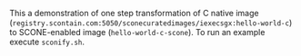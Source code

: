 This a demonstration of one step transformation of C native image (`registry.scontain.com:5050/sconecuratedimages/iexecsgx:hello-world-c`) to SCONE-enabled image (`hello-world-c-scone`).
To run an example execute `sconify.sh`.

